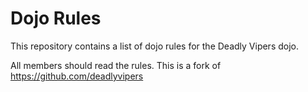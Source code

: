 Dojo Rules
==========

This repository contains a list of dojo rules for the Deadly Vipers dojo.

All members should read the rules.
This is a fork of https://github.com/deadlyvipers

